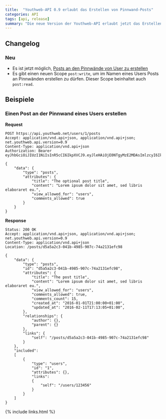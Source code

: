 ```yaml
---
title:  "Youthweb-API 0.9 erlaubt das Erstellen von Pinnwand-Posts"
categories: API
tags: [api, release]
summary: "Die neue Version der Youthweb-API erlaubt jetzt das Erstellen von Posts-Resource."
---
```

## Changelog

### Neu

- Es ist jetzt möglich, [Posts an den Pinnwände von User zu erstellen](https://developer.youthweb.net/api_endpoint_object_posts.html#create)
- Es gibt einen neuen Scope `post:write`, um im Namen eines Users Posts an Pinnwänden erstellen zu dürfen. Dieser Scope beinhaltet auch `post:read`.

## Beispiele

### Einen Post an der Pinnwand eines Users erstellen

**Request**

```
POST https://api.youthweb.net/users/1/posts
Accept: application/vnd.api+json, application/vnd.api+json; net.youthweb.api.version=0.9
Content-Type: application/vnd.api+json
Authorization: Bearer eyJhbGciOiJIUzI1NiIsInR5cCI6IkpXVCJ9.eyJleHAiOjE0NTgyMzE2MDAsImlzcyI6IkpOdlBnY3ROcEg1Y0s2UmMifQ.BOn0XFDDYa5iBHJb636A0C0m4sU5NO8SA_CPOVHoWNs

{
    "data": {
        "type": "posts",
        "attributes": {
            "title": "The optional post title",
            "content": "Lorem ipsum dolor sit amet, sed libris elaboraret eu.",
            "view_allowed_for": "users",
            "comments_allowed": true
        }
    }
}
```

**Response**

```
Status: 200 OK
Accept: application/vnd.api+json, application/vnd.api+json; net.youthweb.api.version=0.9
Content-Type: application/vnd.api+json
Location: /posts/d5a5a2c3-041b-4985-907c-74a2131efc98

{
    "data": {
        "type": "posts",
        "id": "d5a5a2c3-041b-4985-907c-74a2131efc98",
        "attributes": {
            "title": "The post title",
            "content": "Lorem ipsum dolor sit amet, sed libris elaboraret eu.",
            "view_allowed_for": "users",
            "comments_allowed": true,
            "comments_count": 15,
            "created_at": "2016-01-01T21:00:00+01:00",
            "updated_at": "2016-02-11T17:13:05+01:00",
        },
        "relationships": {
            "author": {},
            "parent": {}
        },
        "links": {
            "self": "/posts/d5a5a2c3-041b-4985-907c-74a2131efc98"
        }
    },
    "included":
    [
        {
            "type": "users",
            "id": "1",
            "attributes": {},
            "links":
            {
                "self": "/users/123456"
            }
        }
    ]
}
```

{% include links.html %}
